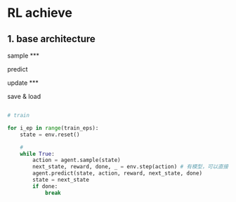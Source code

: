 # RL achieve 

## 1. base architecture

sample ***

predict 

update ***

save & load 


```python

# train 

for i_ep in range(train_eps):
    state = env.reset()  

    # 
    while True:
        action = agent.sample(state)
        next_state, reward, done, _ = env.step(action) # 有模型，可以直接得到下一个状态；没有模型，需要采样
        agent.predict(state, action, reward, next_state, done)
        state = next_state
        if done:
            break